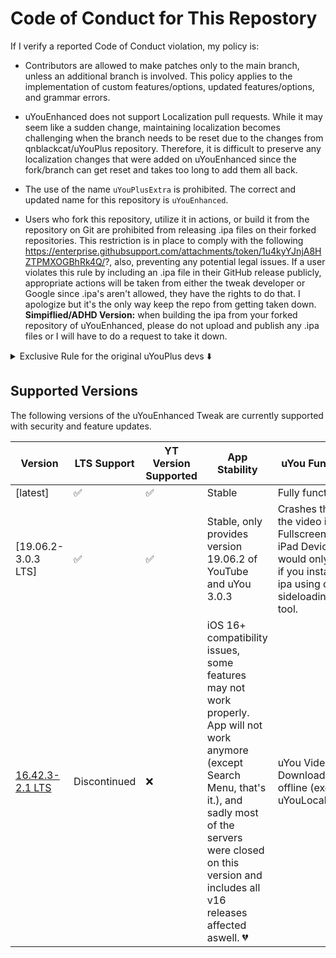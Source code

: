 # Code of Conduct for This Repostory
If I verify a reported Code of Conduct violation, my policy is:

- Contributors are allowed to make patches only to the main branch, unless an additional branch is involved. This policy applies to the implementation of custom features/options, updated features/options, and grammar errors.

- uYouEnhanced does not support Localization pull requests. While it may seem like a sudden change, maintaining localization becomes challenging when the branch needs to be reset due to the changes from qnblackcat/uYouPlus repository. Therefore, it is difficult to preserve any localization changes that were added on uYouEnhanced since the fork/branch can get reset and takes too long to add them all back.

- The use of the name `uYouPlusExtra` is prohibited. The correct and updated name for this repository is `uYouEnhanced`.

- Users who fork this repository, utilize it in actions, or build it from the repository on Git are prohibited from releasing .ipa files on their forked repositories. This restriction is in place to comply with the following https://enterprise.githubsupport.com/attachments/token/1u4kyYJnjA8HZTPMXOGBhRk4Q/?, also, preventing any potential legal issues. If a user violates this rule by including an .ipa file in their GitHub release publicly, appropriate actions will be taken from either the tweak developer or Google since .ipa's aren't allowed, they have the rights to do that. I apologize but it's the only way keep the repo from getting taken down.
**Simpiflied/ADHD Version:** when building the ipa from your forked repository of uYouEnhanced, please do not upload and publish any .ipa files or I will have to do a request to take it down.

<details>
  <summary>Exclusive Rule for the original uYouPlus devs ⬇️</summary>
- The Users **qnblackcat** and **PoomSmart** are prohibited from utilizing any new or modified code that was introduced in the uYouEnhanced fork, but I'll allow you to use submodules and I allow you to utize the code you made for this fork. but Violation of this rule from the ones I don't allow will result in appropriate consequences, including but not limited to account suspension, access revocation, or other disciplinary actions as deemed necessary by the project administrators. Furthermore, it is strictly forbidden to publicly share or showcase the content of this policy on any social media platforms. Any breach of this restriction may result in similar disciplinary actions. This was policy was made to keep any rejected features on uYouEnhanced.
</details>

## Supported Versions

The following versions of the uYouEnhanced Tweak are currently supported with security and feature updates.

| Version | LTS Support | YT Version Supported | App Stability | uYou Functionality |
| ------- | ----------- | -------------------- | ------------- | ------------------ |
| [latest] | ✅ | ✅ | Stable | Fully functional |
| [19.06.2-3.0.3 LTS] | ✅ | ✅ | Stable, only provides version 19.06.2 of YouTube and uYou 3.0.3 | Crashes the App if the video is in Fullscreen on an iPad Device which would only happen if you installed the ipa using different sideloading/jailbreak tool. |
| [16.42.3-2.1 LTS](https://github.com/arichornlover/uYouEnhanced/tree/main-16.42.3LTS) | Discontinued | ❌ | iOS 16+ compatibility issues, some features may not work properly. App will not work anymore (except Search Menu, that's it.), and sadly most of the servers were closed on this version and includes all v16 releases affected aswell. 💔 | uYou Video/Audio Downloading is offline (except uYouLocal). |
